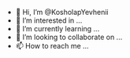 - 👋 Hi, I’m @KosholapYevhenii
- 👀 I’m interested in ...
- 🌱 I’m currently learning ...
- 💞️ I’m looking to collaborate on ...
- 📫 How to reach me ...

<!---
KosholapYevhenii/KosholapYevhenii is a ✨ special ✨ repository because its `README.md` (this file) appears on your GitHub profile.
You can click the Preview link to take a look at your changes.
--->
